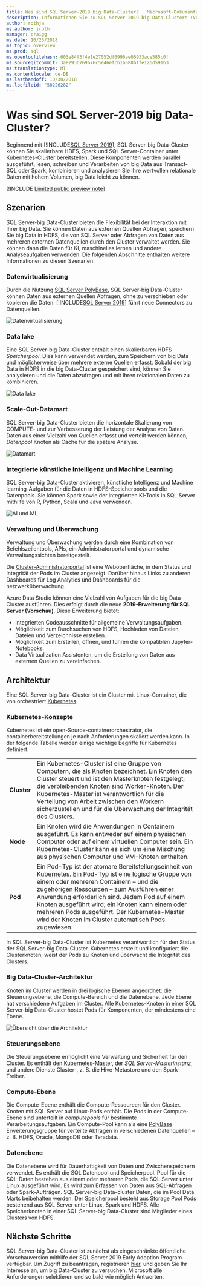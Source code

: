 ```yaml
---
title: Was sind SQL Server-2019 big Data-Cluster? | Microsoft-Dokumentation
description: Informationen Sie zu SQL Server-2019 big Data-Clustern (Vorschau), die auf Kubernetes ausgeführt, und geben Sie Optionen für horizontales Skalieren für relationale und HDFS-Daten.
author: rothja
ms.author: jroth
manager: craigg
ms.date: 10/25/2018
ms.topic: overview
ms.prod: sql
ms.openlocfilehash: 603e84f3f4e1e27052df6996ae06933ace585c0f
ms.sourcegitcommit: 3a8293b769b76c5e46efcb1b688bffe126d591b3
ms.translationtype: MT
ms.contentlocale: de-DE
ms.lasthandoff: 10/30/2018
ms.locfileid: "50226282"
---
```

# <a name="what-are-sql-server-2019-big-data-clusters"></a>Was sind SQL Server-2019 big Data-Cluster?

Beginnend mit [!INCLUDE[SQL Server 2019](../includes/sssqlv15-md.md)], SQL Server-big Data-Cluster können Sie skalierbare HDFS, Spark und SQL Server-Container unter Kubernetes-Cluster bereitstellen. Diese Komponenten werden parallel ausgeführt, lesen, schreiben und Verarbeiten von big Data aus Transact-SQL oder Spark, kombinieren und analysieren Sie Ihre wertvollen relationale Daten mit hohem Volumen, big Data leicht zu können.

[!INCLUDE [Limited public preview note](../includes/big-data-cluster-preview-note.md)]

## <a name="scenarios"></a>Szenarien

SQL Server-big Data-Cluster bieten die Flexibilität bei der Interaktion mit Ihrer big Data. Sie können Daten aus externen Quellen Abfragen, speichern Sie big Data in HDFS, die von SQL Server oder Abfragen von Daten aus mehreren externen Datenquellen durch den Cluster verwaltet werden. Sie können dann die Daten für KI, maschinelles lernen und andere Analyseaufgaben verwenden. Die folgenden Abschnitte enthalten weitere Informationen zu diesen Szenarien.

### <a name="data-virtualization"></a>Datenvirtualisierung

Durch die Nutzung [SQL Server PolyBase](../relational-databases/polybase/polybase-guide.md), SQL Server-big Data-Cluster können Daten aus externen Quellen Abfragen, ohne zu verschieben oder kopieren die Daten. [!INCLUDE[SQL Server 2019](../includes/sssqlv15-md.md)] führt neue Connectors zu Datenquellen.

![Datenvirtualisierung](media/big-data-cluster-overview/data-virtualization.png)

### <a name="data-lake"></a>Data lake

Eine SQL Server-big Data-Cluster enthält einen skalierbaren HDFS *Speicherpool*. Dies kann verwendet werden, zum Speichern von big Data und möglicherweise über mehrere externe Quellen erfasst. Sobald der big Data in HDFS in die big Data-Cluster gespeichert sind, können Sie analysieren und die Daten abzufragen und mit Ihren relationalen Daten zu kombinieren.

![Data lake](media/big-data-cluster-overview/data-lake.png)

### <a name="scale-out-data-mart"></a>Scale-Out-Datamart

SQL Server-big Data-Cluster bieten die horizontale Skalierung von COMPUTE- und zur Verbesserung der Leistung der Analyse von Daten. Daten aus einer Vielzahl von Quellen erfasst und verteilt werden können, *Datenpool* Knoten als Cache für die spätere Analyse.

![Datamart](media/big-data-cluster-overview/data-mart.png)

### <a name="integrated-ai-and-machine-learning"></a>Integrierte künstliche Intelligenz und Machine Learning

SQL Server-big Data-Cluster aktivieren, künstliche Intelligenz und Machine learning-Aufgaben für die Daten in HDFS-Speicherpools und die Datenpools. Sie können Spark sowie der integrierten KI-Tools in SQL Server mithilfe von R, Python, Scala und Java verwenden.

![AI und ML](media/big-data-cluster-overview/ai-ml-spark.png)

### <a name="management-and-monitoring"></a>Verwaltung und Überwachung

Verwaltung und Überwachung werden durch eine Kombination von Befehlszeilentools, APIs, ein Administratorportal und dynamische Verwaltungssichten bereitgestellt.

Die [Cluster-Administratorportal](cluster-admin-portal.md) ist eine Weboberfläche, in dem Status und Integrität der Pods im Cluster angezeigt. Darüber hinaus Links zu anderen Dashboards für Log Analytics und Dashboards für die netzwerküberwachung.

Azure Data Studio können eine Vielzahl von Aufgaben für die big Data-Cluster ausführen. Dies erfolgt durch die neue **2019-Erweiterung für SQL Server (Vorschau)**. Diese Erweiterung bietet:

- Integrierten Codeausschnitte für allgemeine Verwaltungsaufgaben.
- Möglichkeit zum Durchsuchen von HDFS, Hochladen von Dateien, Dateien und Verzeichnisse erstellen.
- Möglichkeit zum Erstellen, öffnen, und führen die kompatiblen Jupyter-Notebooks.
- Data Virtualization Assistenten, um die Erstellung von Daten aus externen Quellen zu vereinfachen.

## <a id="architecture"></a> Architektur

Eine SQL Server-big Data-Cluster ist ein Cluster mit Linux-Container, die von orchestriert [Kubernetes](https://kubernetes.io/docs/concepts/).

### <a name="kubernetes-concepts"></a>Kubernetes-Konzepte

Kubernetes ist ein open-Source-containerorchestrator, die containerbereitstellungen je nach Anforderungen skaliert werden kann. In der folgende Tabelle werden einige wichtige Begriffe für Kubernetes definiert:

|||
|--|--|
| **Cluster** | Ein Kubernetes-Cluster ist eine Gruppe von Computern, die als Knoten bezeichnet. Ein Knoten den Cluster steuert und ist den Masterknoten festgelegt; die verbleibenden Knoten sind Worker-Knoten. Der Kubernetes-Master ist verantwortlich für die Verteilung von Arbeit zwischen den Workern sicherzustellen und für die Überwachung der Integrität des Clusters. |
| **Node** | Ein Knoten wird die Anwendungen in Containern ausgeführt. Es kann entweder auf einem physischen Computer oder auf einem virtuellen Computer sein. Ein Kubernetes-Cluster kann es sich um eine Mischung aus physischen Computer und VM-Knoten enthalten. |
| **Pod** | Ein Pod-Typ ist der atomare Bereitstellungseinheit von Kubernetes. Ein Pod-Typ ist eine logische Gruppe von einem oder mehreren Containern – und die zugehörigen Ressourcen – zum Ausführen einer Anwendung erforderlich sind. Jedem Pod auf einem Knoten ausgeführt wird; ein Knoten kann einem oder mehreren Pods ausgeführt. Der Kubernetes-Master wird der Knoten im Cluster automatisch Pods zugewiesen. |

In SQL Server-big Data-Cluster ist Kubernetes verantwortlich für den Status der SQL Server-big Data-Cluster. Kubernetes erstellt und konfiguriert die Clusterknoten, weist der Pods zu Knoten und überwacht die Integrität des Clusters.

### <a name="big-data-clusters-architecture"></a>Big Data-Cluster-Architektur

Knoten im Cluster werden in drei logische Ebenen angeordnet: die Steuerungsebene, die Compute-Bereich und die Datenebene. Jede Ebene hat verschiedene Aufgaben im Cluster. Alle Kubernetes-Knoten in einer SQL Server-big Data-Cluster hostet Pods für Komponenten, der mindestens eine Ebene.

![Übersicht über die Architektur](media/big-data-cluster-overview/architecture-diagram-planes.png)

### <a id="controlplane"></a> Steuerungsebene

Die Steuerungsebene ermöglicht eine Verwaltung und Sicherheit für den Cluster. Es enthält den Kubernetes-Master, der *SQL Server-Masterinstanz*, und andere Dienste Cluster-, z. B. die Hive-Metastore und den Spark-Treiber.

### <a id="computeplane"></a> Compute-Ebene

Die Compute-Ebene enthält die Compute-Ressourcen für den Cluster. Knoten mit SQL Server auf Linux-Pods enthält. Die Pods in der Compute-Ebene sind unterteilt in *computepools* für bestimmte Verarbeitungsaufgaben. Ein Compute-Pool kann als eine [PolyBase](../relational-databases/polybase/polybase-guide.md) Erweiterungsgruppe für verteilte Abfragen in verschiedenen Datenquellen – z. B. HDFS, Oracle, MongoDB oder Teradata.

### <a id="dataplane"></a> Datenebene

Die Datenebene wird für Dauerhaftigkeit von Daten und Zwischenspeichern verwendet. Es enthält die SQL Datenpool und Speicherpool.  Pool für die SQL-Daten bestehen aus einem oder mehreren Pods, die SQL Server unter Linux ausgeführt wird. Es wird zum Erfassen von Daten aus SQL-Abfragen oder Spark-Aufträgen. SQL Server-big Data-cluster Daten, die im Pool Data Marts beibehalten werden. Der Speicherpool besteht aus Storage Pool Pods bestehend aus SQL Server unter Linux, Spark und HDFS. Alle Speicherknoten in einer SQL Server-big Data-Cluster sind Mitglieder eines Clusters von HDFS.

## <a name="next-steps"></a>Nächste Schritte

SQL Server-big Data-Cluster ist zunächst als eingeschränkte öffentliche Vorschauversion mithilfe der SQL Server 2019 Early Adoption Program verfügbar. Um Zugriff zu beantragen, registrieren [hier](https://aka.ms/eapsignup), und geben Sie Ihr Interesse an, um big Data-Cluster zu versuchen. Microsoft alle Anforderungen selektieren und so bald wie möglich Antworten.
